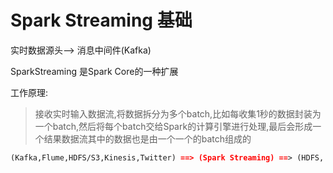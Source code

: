 # Spark Streaming 基础

实时数据源头--> 消息中间件(Kafka)

SparkStreaming 是Spark Core的一种扩展

工作原理:

> 接收实时输入数据流,将数据拆分为多个batch,比如每收集1秒的数据封装为一个batch,然后将每个batch交给Spark的计算引擎进行处理,最后会形成一个结果数据流其中的数据也是由一个一个的batch组成的




```markdown
(Kafka,Flume,HDFS/S3,Kinesis,Twitter) ==> (Spark Streaming) ==> (HDFS, DataBase,Dashboards)
```


















